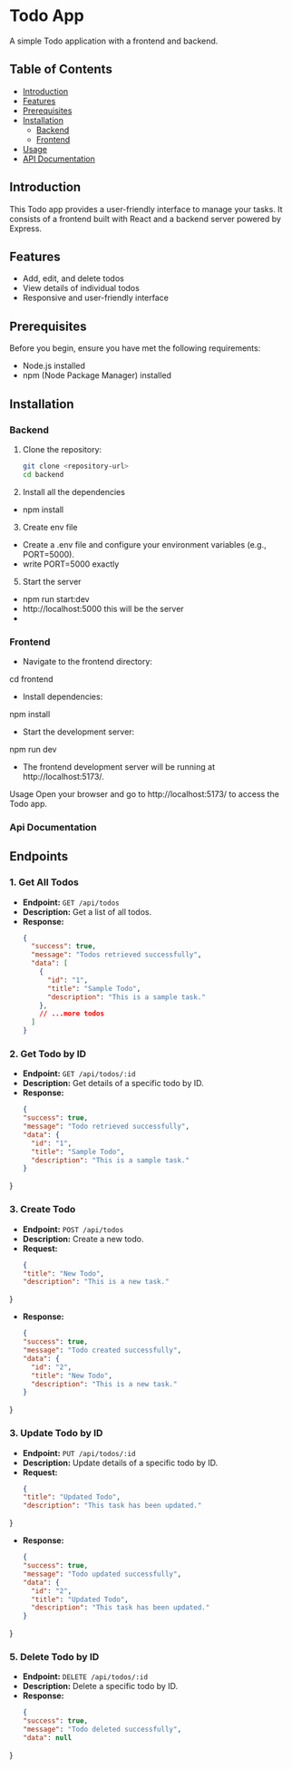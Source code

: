 # Todo App

A simple Todo application with a frontend and backend.

## Table of Contents

- [Introduction](#introduction)
- [Features](#features)
- [Prerequisites](#prerequisites)
- [Installation](#installation)
  - [Backend](#backend)
  - [Frontend](#frontend)
- [Usage](#usage)
- [API Documentation](#api-documentation)

## Introduction

This Todo app provides a user-friendly interface to manage your tasks. It consists of a frontend built with React and a backend server powered by Express.

## Features

- Add, edit, and delete todos
- View details of individual todos
- Responsive and user-friendly interface

## Prerequisites

Before you begin, ensure you have met the following requirements:

- Node.js installed
- npm (Node Package Manager) installed

## Installation

### Backend

1. Clone the repository:

   ```bash
   git clone <repository-url>
   cd backend
   
2. Install all the dependencies
 - npm install

3. Create env file

 - Create a .env file and configure your environment variables (e.g., PORT=5000).
 - write PORT=5000 exactly 

5. Start the server
- npm run start:dev
- http://localhost:5000 this will be the server
- 
### Frontend
- Navigate to the frontend directory:

 cd frontend
- Install dependencies:

 npm install
 
- Start the development server:

npm run dev

- The frontend development server will be running at http://localhost:5173/.

Usage
Open your browser and go to http://localhost:5173/ to access the Todo app.

### Api Documentation

## Endpoints

### 1. Get All Todos

- **Endpoint:** `GET /api/todos`
- **Description:** Get a list of all todos.
- **Response:**
  ```json
  {
    "success": true,
    "message": "Todos retrieved successfully",
    "data": [
      {
        "id": "1",
        "title": "Sample Todo",
        "description": "This is a sample task."
      },
      // ...more todos
    ]
  }
  
### 2. Get Todo by ID

- **Endpoint:** `GET /api/todos/:id`
- **Description:** Get details of a specific todo by ID.
- **Response:**
  ```json
  {
  "success": true,
  "message": "Todo retrieved successfully",
  "data": {
    "id": "1",
    "title": "Sample Todo",
    "description": "This is a sample task."
  }
}

### 3. Create Todo

- **Endpoint:** `POST /api/todos`
- **Description:** Create a new todo.
- **Request:**
  ```json
  {
  "title": "New Todo",
  "description": "This is a new task."
}

- **Response:**
  ```json
  {
  "success": true,
  "message": "Todo created successfully",
  "data": {
    "id": "2",
    "title": "New Todo",
    "description": "This is a new task."
  }
}

### 3. Update Todo by ID

- **Endpoint:** `PUT /api/todos/:id`
- **Description:** Update details of a specific todo by ID.
- **Request:**
  ```json
  {
  "title": "Updated Todo",
  "description": "This task has been updated."
}

- **Response:**
  ```json
  {
  "success": true,
  "message": "Todo updated successfully",
  "data": {
    "id": "2",
    "title": "Updated Todo",
    "description": "This task has been updated."
  }
}



### 5. Delete Todo by ID

- **Endpoint:** `DELETE /api/todos/:id`
- **Description:**  Delete a specific todo by ID.
- **Response:**
  ```json
  {
  "success": true,
  "message": "Todo deleted successfully",
  "data": null
}


